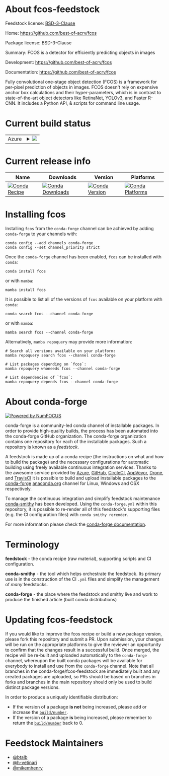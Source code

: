 About fcos-feedstock
====================

Feedstock license: [BSD-3-Clause](https://github.com/conda-forge/fcos-feedstock/blob/main/LICENSE.txt)

Home: https://github.com/best-of-acrv/fcos

Package license: BSD-3-Clause

Summary: FCOS is a detector for efficiently predicting objects in images

Development: https://github.com/best-of-acrv/fcos

Documentation: https://github.com/best-of-acrv/fcos

Fully convolutional one-stage object detection (FCOS) is a framework for
per-pixel prediction of objects in images. FCOS doesn't rely on expensive
anchor box calculations and their hyper-parameters, which is in contrast to
state-of-the-art object detectors like RetinaNet, YOLOv3, and Faster R-CNN.
It includes a Python API, & scripts for command line usage.


Current build status
====================


<table>
    
  <tr>
    <td>Azure</td>
    <td>
      <details>
        <summary>
          <a href="https://dev.azure.com/conda-forge/feedstock-builds/_build/latest?definitionId=13256&branchName=main">
            <img src="https://dev.azure.com/conda-forge/feedstock-builds/_apis/build/status/fcos-feedstock?branchName=main">
          </a>
        </summary>
        <table>
          <thead><tr><th>Variant</th><th>Status</th></tr></thead>
          <tbody><tr>
              <td>linux_64_cuda_compilercuda-nvcccuda_compiler_version12.6cxx_compiler_version13numpy2.0python3.10.____cpython</td>
              <td>
                <a href="https://dev.azure.com/conda-forge/feedstock-builds/_build/latest?definitionId=13256&branchName=main">
                  <img src="https://dev.azure.com/conda-forge/feedstock-builds/_apis/build/status/fcos-feedstock?branchName=main&jobName=linux&configuration=linux%20linux_64_cuda_compilercuda-nvcccuda_compiler_version12.6cxx_compiler_version13numpy2.0python3.10.____cpython" alt="variant">
                </a>
              </td>
            </tr><tr>
              <td>linux_64_cuda_compilercuda-nvcccuda_compiler_version12.6cxx_compiler_version13numpy2.0python3.11.____cpython</td>
              <td>
                <a href="https://dev.azure.com/conda-forge/feedstock-builds/_build/latest?definitionId=13256&branchName=main">
                  <img src="https://dev.azure.com/conda-forge/feedstock-builds/_apis/build/status/fcos-feedstock?branchName=main&jobName=linux&configuration=linux%20linux_64_cuda_compilercuda-nvcccuda_compiler_version12.6cxx_compiler_version13numpy2.0python3.11.____cpython" alt="variant">
                </a>
              </td>
            </tr><tr>
              <td>linux_64_cuda_compilercuda-nvcccuda_compiler_version12.6cxx_compiler_version13numpy2.0python3.12.____cpython</td>
              <td>
                <a href="https://dev.azure.com/conda-forge/feedstock-builds/_build/latest?definitionId=13256&branchName=main">
                  <img src="https://dev.azure.com/conda-forge/feedstock-builds/_apis/build/status/fcos-feedstock?branchName=main&jobName=linux&configuration=linux%20linux_64_cuda_compilercuda-nvcccuda_compiler_version12.6cxx_compiler_version13numpy2.0python3.12.____cpython" alt="variant">
                </a>
              </td>
            </tr><tr>
              <td>linux_64_cuda_compilercuda-nvcccuda_compiler_version12.6cxx_compiler_version13numpy2.0python3.9.____cpython</td>
              <td>
                <a href="https://dev.azure.com/conda-forge/feedstock-builds/_build/latest?definitionId=13256&branchName=main">
                  <img src="https://dev.azure.com/conda-forge/feedstock-builds/_apis/build/status/fcos-feedstock?branchName=main&jobName=linux&configuration=linux%20linux_64_cuda_compilercuda-nvcccuda_compiler_version12.6cxx_compiler_version13numpy2.0python3.9.____cpython" alt="variant">
                </a>
              </td>
            </tr><tr>
              <td>linux_64_cuda_compilercuda-nvcccuda_compiler_version12.6cxx_compiler_version13numpy2python3.13.____cp313</td>
              <td>
                <a href="https://dev.azure.com/conda-forge/feedstock-builds/_build/latest?definitionId=13256&branchName=main">
                  <img src="https://dev.azure.com/conda-forge/feedstock-builds/_apis/build/status/fcos-feedstock?branchName=main&jobName=linux&configuration=linux%20linux_64_cuda_compilercuda-nvcccuda_compiler_version12.6cxx_compiler_version13numpy2python3.13.____cp313" alt="variant">
                </a>
              </td>
            </tr><tr>
              <td>linux_64_cuda_compilernvcccuda_compiler_version11.8cxx_compiler_version11numpy2.0python3.10.____cpython</td>
              <td>
                <a href="https://dev.azure.com/conda-forge/feedstock-builds/_build/latest?definitionId=13256&branchName=main">
                  <img src="https://dev.azure.com/conda-forge/feedstock-builds/_apis/build/status/fcos-feedstock?branchName=main&jobName=linux&configuration=linux%20linux_64_cuda_compilernvcccuda_compiler_version11.8cxx_compiler_version11numpy2.0python3.10.____cpython" alt="variant">
                </a>
              </td>
            </tr><tr>
              <td>linux_64_cuda_compilernvcccuda_compiler_version11.8cxx_compiler_version11numpy2.0python3.11.____cpython</td>
              <td>
                <a href="https://dev.azure.com/conda-forge/feedstock-builds/_build/latest?definitionId=13256&branchName=main">
                  <img src="https://dev.azure.com/conda-forge/feedstock-builds/_apis/build/status/fcos-feedstock?branchName=main&jobName=linux&configuration=linux%20linux_64_cuda_compilernvcccuda_compiler_version11.8cxx_compiler_version11numpy2.0python3.11.____cpython" alt="variant">
                </a>
              </td>
            </tr><tr>
              <td>linux_64_cuda_compilernvcccuda_compiler_version11.8cxx_compiler_version11numpy2.0python3.12.____cpython</td>
              <td>
                <a href="https://dev.azure.com/conda-forge/feedstock-builds/_build/latest?definitionId=13256&branchName=main">
                  <img src="https://dev.azure.com/conda-forge/feedstock-builds/_apis/build/status/fcos-feedstock?branchName=main&jobName=linux&configuration=linux%20linux_64_cuda_compilernvcccuda_compiler_version11.8cxx_compiler_version11numpy2.0python3.12.____cpython" alt="variant">
                </a>
              </td>
            </tr><tr>
              <td>linux_64_cuda_compilernvcccuda_compiler_version11.8cxx_compiler_version11numpy2.0python3.9.____cpython</td>
              <td>
                <a href="https://dev.azure.com/conda-forge/feedstock-builds/_build/latest?definitionId=13256&branchName=main">
                  <img src="https://dev.azure.com/conda-forge/feedstock-builds/_apis/build/status/fcos-feedstock?branchName=main&jobName=linux&configuration=linux%20linux_64_cuda_compilernvcccuda_compiler_version11.8cxx_compiler_version11numpy2.0python3.9.____cpython" alt="variant">
                </a>
              </td>
            </tr><tr>
              <td>linux_64_cuda_compilernvcccuda_compiler_version11.8cxx_compiler_version11numpy2python3.13.____cp313</td>
              <td>
                <a href="https://dev.azure.com/conda-forge/feedstock-builds/_build/latest?definitionId=13256&branchName=main">
                  <img src="https://dev.azure.com/conda-forge/feedstock-builds/_apis/build/status/fcos-feedstock?branchName=main&jobName=linux&configuration=linux%20linux_64_cuda_compilernvcccuda_compiler_version11.8cxx_compiler_version11numpy2python3.13.____cp313" alt="variant">
                </a>
              </td>
            </tr>
          </tbody>
        </table>
      </details>
    </td>
  </tr>
</table>

Current release info
====================

| Name | Downloads | Version | Platforms |
| --- | --- | --- | --- |
| [![Conda Recipe](https://img.shields.io/badge/recipe-fcos-green.svg)](https://anaconda.org/conda-forge/fcos) | [![Conda Downloads](https://img.shields.io/conda/dn/conda-forge/fcos.svg)](https://anaconda.org/conda-forge/fcos) | [![Conda Version](https://img.shields.io/conda/vn/conda-forge/fcos.svg)](https://anaconda.org/conda-forge/fcos) | [![Conda Platforms](https://img.shields.io/conda/pn/conda-forge/fcos.svg)](https://anaconda.org/conda-forge/fcos) |

Installing fcos
===============

Installing `fcos` from the `conda-forge` channel can be achieved by adding `conda-forge` to your channels with:

```
conda config --add channels conda-forge
conda config --set channel_priority strict
```

Once the `conda-forge` channel has been enabled, `fcos` can be installed with `conda`:

```
conda install fcos
```

or with `mamba`:

```
mamba install fcos
```

It is possible to list all of the versions of `fcos` available on your platform with `conda`:

```
conda search fcos --channel conda-forge
```

or with `mamba`:

```
mamba search fcos --channel conda-forge
```

Alternatively, `mamba repoquery` may provide more information:

```
# Search all versions available on your platform:
mamba repoquery search fcos --channel conda-forge

# List packages depending on `fcos`:
mamba repoquery whoneeds fcos --channel conda-forge

# List dependencies of `fcos`:
mamba repoquery depends fcos --channel conda-forge
```


About conda-forge
=================

[![Powered by
NumFOCUS](https://img.shields.io/badge/powered%20by-NumFOCUS-orange.svg?style=flat&colorA=E1523D&colorB=007D8A)](https://numfocus.org)

conda-forge is a community-led conda channel of installable packages.
In order to provide high-quality builds, the process has been automated into the
conda-forge GitHub organization. The conda-forge organization contains one repository
for each of the installable packages. Such a repository is known as a *feedstock*.

A feedstock is made up of a conda recipe (the instructions on what and how to build
the package) and the necessary configurations for automatic building using freely
available continuous integration services. Thanks to the awesome service provided by
[Azure](https://azure.microsoft.com/en-us/services/devops/), [GitHub](https://github.com/),
[CircleCI](https://circleci.com/), [AppVeyor](https://www.appveyor.com/),
[Drone](https://cloud.drone.io/welcome), and [TravisCI](https://travis-ci.com/)
it is possible to build and upload installable packages to the
[conda-forge](https://anaconda.org/conda-forge) [anaconda.org](https://anaconda.org/)
channel for Linux, Windows and OSX respectively.

To manage the continuous integration and simplify feedstock maintenance
[conda-smithy](https://github.com/conda-forge/conda-smithy) has been developed.
Using the ``conda-forge.yml`` within this repository, it is possible to re-render all of
this feedstock's supporting files (e.g. the CI configuration files) with ``conda smithy rerender``.

For more information please check the [conda-forge documentation](https://conda-forge.org/docs/).

Terminology
===========

**feedstock** - the conda recipe (raw material), supporting scripts and CI configuration.

**conda-smithy** - the tool which helps orchestrate the feedstock.
                   Its primary use is in the construction of the CI ``.yml`` files
                   and simplify the management of *many* feedstocks.

**conda-forge** - the place where the feedstock and smithy live and work to
                  produce the finished article (built conda distributions)


Updating fcos-feedstock
=======================

If you would like to improve the fcos recipe or build a new
package version, please fork this repository and submit a PR. Upon submission,
your changes will be run on the appropriate platforms to give the reviewer an
opportunity to confirm that the changes result in a successful build. Once
merged, the recipe will be re-built and uploaded automatically to the
`conda-forge` channel, whereupon the built conda packages will be available for
everybody to install and use from the `conda-forge` channel.
Note that all branches in the conda-forge/fcos-feedstock are
immediately built and any created packages are uploaded, so PRs should be based
on branches in forks and branches in the main repository should only be used to
build distinct package versions.

In order to produce a uniquely identifiable distribution:
 * If the version of a package **is not** being increased, please add or increase
   the [``build/number``](https://docs.conda.io/projects/conda-build/en/latest/resources/define-metadata.html#build-number-and-string).
 * If the version of a package **is** being increased, please remember to return
   the [``build/number``](https://docs.conda.io/projects/conda-build/en/latest/resources/define-metadata.html#build-number-and-string)
   back to 0.

Feedstock Maintainers
=====================

* [@btalb](https://github.com/btalb/)
* [@h-vetinari](https://github.com/h-vetinari/)
* [@mikemhenry](https://github.com/mikemhenry/)

